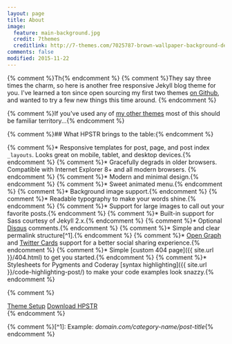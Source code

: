 ```yaml
---
layout: page
title: About
image:
  feature: main-background.jpg
  credit: 7themes
  creditlink: http://7-themes.com/7025787-brown-wallpaper-background-dekstop.html
comments: false
modified: 2015-11-22
---
```


{% comment %}Th{% endcomment %}
{% comment %}They say three times the charm, so here is another free responsive Jekyll blog theme for you. I've learned a ton since open sourcing my first two themes [on Github](http://github.com/mmistakes), and wanted to try a few new things this time around. {% endcomment %}

{% comment %}If you've used any of [my other themes](http://mademistakes.com/work/jekyll-themes/) most of this should be familiar territory...{% endcomment %}

{% comment %}## What HPSTR brings to the table:{% endcomment %}

{% comment %}* Responsive templates for post, page, and post index `_layouts`. Looks great on mobile, tablet, and desktop devices.{% endcomment %}
{% comment %}* Gracefully degrads in older browsers. Compatible with Internet Explorer 8+ and all modern browsers.  {% endcomment %}
{% comment %}* Modern and minimal design.{% endcomment %}
{% comment %}* Sweet animated menu.{% endcomment %}
{% comment %}* Background image support.{% endcomment %}
{% comment %}* Readable typography to make your words shine.{% endcomment %}
{% comment %}* Support for large images to call out your favorite posts.{% endcomment %}
{% comment %}* Built-in support for Sass courtesy of Jekyll 2.x.{% endcomment %}
{% comment %}* Optional [Disqus](http://disqus.com) comments.{% endcomment %}
{% comment %}* Simple and clear permalink structure[^1].{% endcomment %}
{% comment %}* [Open Graph](https://developers.facebook.com/docs/opengraph/) and [Twitter Cards](https://dev.twitter.com/docs/cards) support for a better social sharing experience.{% endcomment %}
{% comment %}* Simple [custom 404 page]({{ site.url }}/404.html) to get you started.{% endcomment %}
{% comment %}* Stylesheets for Pygments and Coderay [syntax highlighting]({{ site.url }}/code-highlighting-post/) to make your code examples look snazzy.{% endcomment %}

{% comment %}<div markdown="0"><a href="{{ site.url }}/theme-setup/" class="btn btn-info">Theme Setup</a> <a href="https://github.com/mmistakes/hpstr-jekyll-theme" class="btn btn-success">Download HPSTR</a></div>{% endcomment %}

{% comment %}[^1]: Example: *domain.com/category-name/post-title*{% endcomment %}
